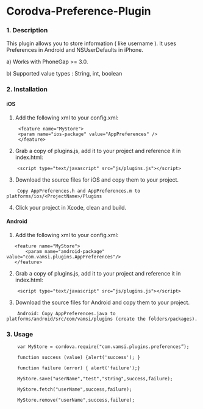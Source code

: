 # Corodva-Preference-Plugin

### 1. Description

This plugin allows you to store information ( like username ). It uses Preferences in Android and NSUserDefaults in iPhone.

a) Works with PhoneGap >= 3.0.

b) Supported value types : String, int, boolean 

### 2. Installation


#### iOS

1. Add the following xml to your config.xml:
   ```
    <feature name="MyStore">
    <param name="ios-package" value="AppPreferences" />
    </feature>
    ```
2. Grab a copy of plugins.js, add it to your project and reference it in index.html:
```
    <script type="text/javascript" src=“js/plugins.js"></script>
```
3. Download the source files for iOS and copy them to your project.
```
    Copy AppPreferences.h and AppPreferences.m to platforms/ios/<ProjectName>/Plugins
```
4. Click your project in Xcode, clean and build.

#### Android

1. Add the following xml to your config.xml:
 ```
    <feature name="MyStore">
        <param name="android-package" value="com.vamsi.plugins.AppPreferences"/>
    </feature>
```

2. Grab a copy of plugins.js, add it to your project and reference it in index.html:
```    
    <script type="text/javascript" src=“js/plugins.js"></script>
```
3. Download the source files for Android and copy them to your project.
```    
    Android: Copy AppPreferences.java to platforms/android/src/com/vamsi/plugins (create the folders/packages).
```
### 3. Usage 
```
    var MyStore = cordova.require("com.vamsi.plugins.preferences”);

    function success (value) {alert('success'); }

    function failure (error) { alert('failure');}

    MyStore.save("userName","test","string",success,failure);

    MyStore.fetch("userName",success,failure);

    MyStore.remove("userName",success,failure);
```
